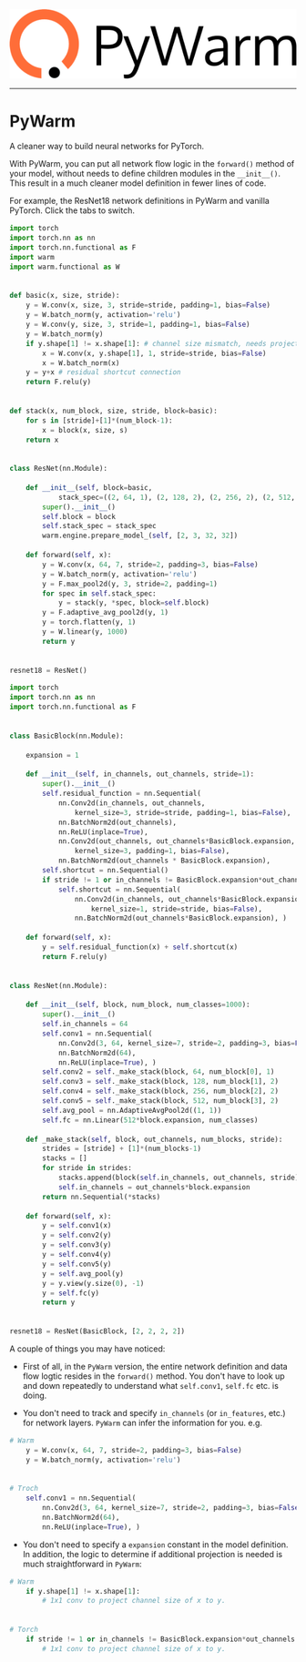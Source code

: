 
![PyWarm Logo](docs/pywarm-logo.png)

----------------

# PyWarm
A cleaner way to build neural networks for PyTorch.

With PyWarm, you can put all network flow logic in the `forward()` method of
your model, without needs to define children modules in the `__init__()`.
This result in a much cleaner model definition in fewer lines of code.


For example, the ResNet18 network definitions in PyWarm and vanilla PyTorch.
Click the tabs to switch.

``` Python tab="Warm" linenums="1"
import torch
import torch.nn as nn
import torch.nn.functional as F
import warm
import warm.functional as W


def basic(x, size, stride):
    y = W.conv(x, size, 3, stride=stride, padding=1, bias=False)
    y = W.batch_norm(y, activation='relu')
    y = W.conv(y, size, 3, stride=1, padding=1, bias=False)
    y = W.batch_norm(y)
    if y.shape[1] != x.shape[1]: # channel size mismatch, needs projection
        x = W.conv(x, y.shape[1], 1, stride=stride, bias=False)
        x = W.batch_norm(x)
    y = y+x # residual shortcut connection
    return F.relu(y)


def stack(x, num_block, size, stride, block=basic):
    for s in [stride]+[1]*(num_block-1):
        x = block(x, size, s)
    return x


class ResNet(nn.Module):

    def __init__(self, block=basic,
            stack_spec=((2, 64, 1), (2, 128, 2), (2, 256, 2), (2, 512, 2))):
        super().__init__()
        self.block = block
        self.stack_spec = stack_spec
        warm.engine.prepare_model_(self, [2, 3, 32, 32])

    def forward(self, x):
        y = W.conv(x, 64, 7, stride=2, padding=3, bias=False)
        y = W.batch_norm(y, activation='relu')
        y = F.max_pool2d(y, 3, stride=2, padding=1)
        for spec in self.stack_spec:
            y = stack(y, *spec, block=self.block)
        y = F.adaptive_avg_pool2d(y, 1)
        y = torch.flatten(y, 1)
        y = W.linear(y, 1000)
        return y


resnet18 = ResNet()
```

``` Python tab="Torch" linenums="1"
import torch
import torch.nn as nn
import torch.nn.functional as F


class BasicBlock(nn.Module):

    expansion = 1

    def __init__(self, in_channels, out_channels, stride=1):
        super().__init__()
        self.residual_function = nn.Sequential(
            nn.Conv2d(in_channels, out_channels,
                kernel_size=3, stride=stride, padding=1, bias=False),
            nn.BatchNorm2d(out_channels),
            nn.ReLU(inplace=True),
            nn.Conv2d(out_channels, out_channels*BasicBlock.expansion,
                kernel_size=3, padding=1, bias=False),
            nn.BatchNorm2d(out_channels * BasicBlock.expansion),
        self.shortcut = nn.Sequential()
        if stride != 1 or in_channels != BasicBlock.expansion*out_channels:
            self.shortcut = nn.Sequential(
                nn.Conv2d(in_channels, out_channels*BasicBlock.expansion,
                    kernel_size=1, stride=stride, bias=False),
                nn.BatchNorm2d(out_channels*BasicBlock.expansion), )

    def forward(self, x):
        y = self.residual_function(x) + self.shortcut(x)
        return F.relu(y)


class ResNet(nn.Module):

    def __init__(self, block, num_block, num_classes=1000):
        super().__init__()
        self.in_channels = 64
        self.conv1 = nn.Sequential(
            nn.Conv2d(3, 64, kernel_size=7, stride=2, padding=3, bias=False),
            nn.BatchNorm2d(64),
            nn.ReLU(inplace=True), )
        self.conv2 = self._make_stack(block, 64, num_block[0], 1)
        self.conv3 = self._make_stack(block, 128, num_block[1], 2)
        self.conv4 = self._make_stack(block, 256, num_block[2], 2)
        self.conv5 = self._make_stack(block, 512, num_block[3], 2)
        self.avg_pool = nn.AdaptiveAvgPool2d((1, 1))
        self.fc = nn.Linear(512*block.expansion, num_classes)

    def _make_stack(self, block, out_channels, num_blocks, stride):
        strides = [stride] + [1]*(num_blocks-1)
        stacks = []
        for stride in strides:
            stacks.append(block(self.in_channels, out_channels, stride))
            self.in_channels = out_channels*block.expansion        
        return nn.Sequential(*stacks)

    def forward(self, x):
        y = self.conv1(x)
        y = self.conv2(y)
        y = self.conv3(y)
        y = self.conv4(y)
        y = self.conv5(y)
        y = self.avg_pool(y)
        y = y.view(y.size(0), -1)
        y = self.fc(y)
        return y


resnet18 = ResNet(BasicBlock, [2, 2, 2, 2])
```

A couple of things you may have noticed:

-   First of all, in the `PyWarm` version, the entire network definition and
    data flow logtic resides in the `forward()` method. You don't have to look
    up and down repeatedly to understand what `self.conv1`, `self.fc` etc.
    is doing.

-   You don't need to track and specify `in_channels` (or `in_features`, etc.)
    for network layers. `PyWarm` can infer the information for you. e.g.

```Python
# Warm
    y = W.conv(x, 64, 7, stride=2, padding=3, bias=False)
    y = W.batch_norm(y, activation='relu')


# Troch
    self.conv1 = nn.Sequential(
        nn.Conv2d(3, 64, kernel_size=7, stride=2, padding=3, bias=False),
        nn.BatchNorm2d(64),
        nn.ReLU(inplace=True), )
```

-   You don't need to specify a `expansion` constant in the model definition.
    In addition, the logic to determine if additional projection is needed is
    much straightforward in `PyWarm`:

```Python 
# Warm
    if y.shape[1] != x.shape[1]:
        # 1x1 conv to project channel size of x to y.


# Torch
    if stride != 1 or in_channels != BasicBlock.expansion*out_channels:
        # 1x1 conv to project channel size of x to y.
```
